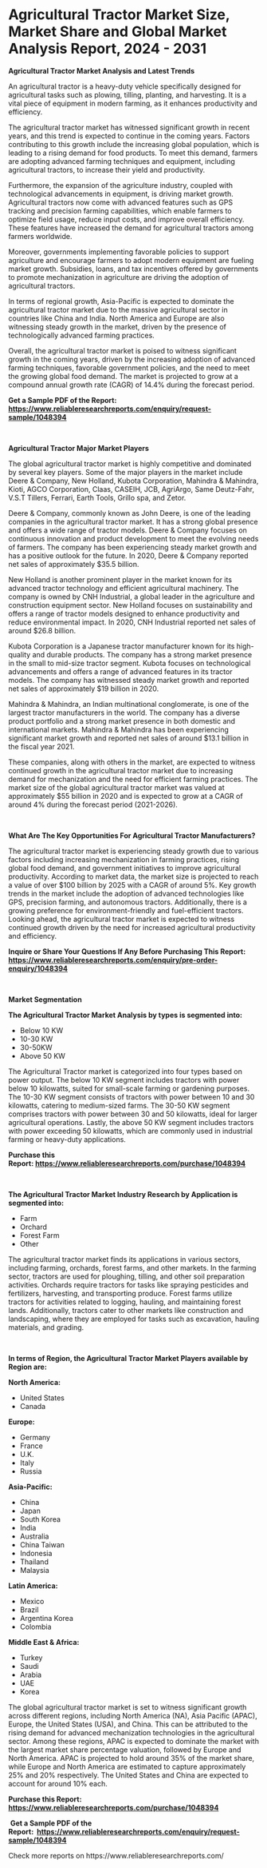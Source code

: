 <p><h1>Agricultural Tractor Market Size, Market Share and Global Market Analysis Report, 2024 - 2031</h1></p><p><strong>Agricultural Tractor Market Analysis and Latest Trends</strong></p>
<p><p>An agricultural tractor is a heavy-duty vehicle specifically designed for agricultural tasks such as plowing, tilling, planting, and harvesting. It is a vital piece of equipment in modern farming, as it enhances productivity and efficiency.</p><p>The agricultural tractor market has witnessed significant growth in recent years, and this trend is expected to continue in the coming years. Factors contributing to this growth include the increasing global population, which is leading to a rising demand for food products. To meet this demand, farmers are adopting advanced farming techniques and equipment, including agricultural tractors, to increase their yield and productivity.</p><p>Furthermore, the expansion of the agriculture industry, coupled with technological advancements in equipment, is driving market growth. Agricultural tractors now come with advanced features such as GPS tracking and precision farming capabilities, which enable farmers to optimize field usage, reduce input costs, and improve overall efficiency. These features have increased the demand for agricultural tractors among farmers worldwide.</p><p>Moreover, governments implementing favorable policies to support agriculture and encourage farmers to adopt modern equipment are fueling market growth. Subsidies, loans, and tax incentives offered by governments to promote mechanization in agriculture are driving the adoption of agricultural tractors.</p><p>In terms of regional growth, Asia-Pacific is expected to dominate the agricultural tractor market due to the massive agricultural sector in countries like China and India. North America and Europe are also witnessing steady growth in the market, driven by the presence of technologically advanced farming practices.</p><p>Overall, the agricultural tractor market is poised to witness significant growth in the coming years, driven by the increasing adoption of advanced farming techniques, favorable government policies, and the need to meet the growing global food demand. The market is projected to grow at a compound annual growth rate (CAGR) of 14.4% during the forecast period.</p></p>
<p><strong>Get a Sample PDF of the Report:&nbsp; <a href="https://www.reliableresearchreports.com/enquiry/request-sample/1048394">https://www.reliableresearchreports.com/enquiry/request-sample/1048394</a></strong></p>
<p>&nbsp;</p>
<p><strong>Agricultural Tractor Major Market Players</strong></p>
<p><p>The global agricultural tractor market is highly competitive and dominated by several key players. Some of the major players in the market include Deere & Company, New Holland, Kubota Corporation, Mahindra & Mahindra, Kioti, AGCO Corporation, Claas, CASEIH, JCB, AgriArgo, Same Deutz-Fahr, V.S.T Tillers, Ferrari, Earth Tools, Grillo spa, and Zetor.</p><p>Deere & Company, commonly known as John Deere, is one of the leading companies in the agricultural tractor market. It has a strong global presence and offers a wide range of tractor models. Deere & Company focuses on continuous innovation and product development to meet the evolving needs of farmers. The company has been experiencing steady market growth and has a positive outlook for the future. In 2020, Deere & Company reported net sales of approximately $35.5 billion.</p><p>New Holland is another prominent player in the market known for its advanced tractor technology and efficient agricultural machinery. The company is owned by CNH Industrial, a global leader in the agriculture and construction equipment sector. New Holland focuses on sustainability and offers a range of tractor models designed to enhance productivity and reduce environmental impact. In 2020, CNH Industrial reported net sales of around $26.8 billion.</p><p>Kubota Corporation is a Japanese tractor manufacturer known for its high-quality and durable products. The company has a strong market presence in the small to mid-size tractor segment. Kubota focuses on technological advancements and offers a range of advanced features in its tractor models. The company has witnessed steady market growth and reported net sales of approximately $19 billion in 2020.</p><p>Mahindra & Mahindra, an Indian multinational conglomerate, is one of the largest tractor manufacturers in the world. The company has a diverse product portfolio and a strong market presence in both domestic and international markets. Mahindra & Mahindra has been experiencing significant market growth and reported net sales of around $13.1 billion in the fiscal year 2021.</p><p>These companies, along with others in the market, are expected to witness continued growth in the agricultural tractor market due to increasing demand for mechanization and the need for efficient farming practices. The market size of the global agricultural tractor market was valued at approximately $55 billion in 2020 and is expected to grow at a CAGR of around 4% during the forecast period (2021-2026).</p></p>
<p>&nbsp;</p>
<p><strong>What Are The Key Opportunities For Agricultural Tractor Manufacturers?</strong></p>
<p><p>The agricultural tractor market is experiencing steady growth due to various factors including increasing mechanization in farming practices, rising global food demand, and government initiatives to improve agricultural productivity. According to market data, the market size is projected to reach a value of over $100 billion by 2025 with a CAGR of around 5%. Key growth trends in the market include the adoption of advanced technologies like GPS, precision farming, and autonomous tractors. Additionally, there is a growing preference for environment-friendly and fuel-efficient tractors. Looking ahead, the agricultural tractor market is expected to witness continued growth driven by the need for increased agricultural productivity and efficiency.</p></p>
<p><strong>Inquire or Share Your Questions If Any Before Purchasing This Report: <a href="https://www.reliableresearchreports.com/enquiry/pre-order-enquiry/1048394">https://www.reliableresearchreports.com/enquiry/pre-order-enquiry/1048394</a></strong></p>
<p>&nbsp;</p>
<p><strong>Market Segmentation</strong></p>
<p><strong>The Agricultural Tractor Market Analysis by types is segmented into:</strong></p>
<p><ul><li>Below 10 KW</li><li>10-30 KW</li><li>30-50KW</li><li>Above 50 KW</li></ul></p>
<p><p>The Agricultural Tractor market is categorized into four types based on power output. The below 10 KW segment includes tractors with power below 10 kilowatts, suited for small-scale farming or gardening purposes. The 10-30 KW segment consists of tractors with power between 10 and 30 kilowatts, catering to medium-sized farms. The 30-50 KW segment comprises tractors with power between 30 and 50 kilowatts, ideal for larger agricultural operations. Lastly, the above 50 KW segment includes tractors with power exceeding 50 kilowatts, which are commonly used in industrial farming or heavy-duty applications.</p></p>
<p><strong>Purchase this Report:&nbsp;<a href="https://www.reliableresearchreports.com/purchase/1048394">https://www.reliableresearchreports.com/purchase/1048394</a></strong></p>
<p>&nbsp;</p>
<p><strong>The Agricultural Tractor Market Industry Research by Application is segmented into:</strong></p>
<p><ul><li>Farm</li><li>Orchard</li><li>Forest Farm</li><li>Other</li></ul></p>
<p><p>The agricultural tractor market finds its applications in various sectors, including farming, orchards, forest farms, and other markets. In the farming sector, tractors are used for ploughing, tilling, and other soil preparation activities. Orchards require tractors for tasks like spraying pesticides and fertilizers, harvesting, and transporting produce. Forest farms utilize tractors for activities related to logging, hauling, and maintaining forest lands. Additionally, tractors cater to other markets like construction and landscaping, where they are employed for tasks such as excavation, hauling materials, and grading.</p></p>
<p>&nbsp;</p>
<p><strong>In terms of Region, the Agricultural Tractor Market Players available by Region are:</strong></p>
<p>
    <p> <strong> North America: </strong>
        <ul>
            <li>United States</li>
            <li>Canada</li>
        </ul>
        </p> 
    <p> <strong> Europe: </strong>
        <ul>
            <li>Germany</li>
            <li>France</li>
            <li>U.K.</li>
            <li>Italy</li>
            <li>Russia</li>
        </ul>
        </p> 
    <p> <strong> Asia-Pacific: </strong>
        <ul>
            <li>China</li>
            <li>Japan</li>
            <li>South Korea</li>
            <li>India</li>
            <li>Australia</li>
            <li>China Taiwan</li>
            <li>Indonesia</li>
            <li>Thailand</li>
            <li>Malaysia</li>
        </ul>
        </p> 
    <p> <strong> Latin America: </strong>
        <ul>
            <li>Mexico</li>
            <li>Brazil</li>
            <li>Argentina Korea</li>
            <li>Colombia</li>
        </ul>
        </p> 
    <p> <strong> Middle East & Africa: </strong>
        <ul>
            <li>Turkey</li>
            <li>Saudi</li>
            <li>Arabia</li>
            <li>UAE</li>
            <li>Korea</li>
        </ul>
    </p>
    </p>
<p><p>The global agricultural tractor market is set to witness significant growth across different regions, including North America (NA), Asia Pacific (APAC), Europe, the United States (USA), and China. This can be attributed to the rising demand for advanced mechanization technologies in the agricultural sector. Among these regions, APAC is expected to dominate the market with the largest market share percentage valuation, followed by Europe and North America. APAC is projected to hold around 35% of the market share, while Europe and North America are estimated to capture approximately 25% and 20% respectively. The United States and China are expected to account for around 10% each.</p></p>
<p><strong>Purchase this Report: <a href="https://www.reliableresearchreports.com/purchase/1048394">https://www.reliableresearchreports.com/purchase/1048394</a></strong></p>
<p>&nbsp;<strong>Get a Sample PDF of the Report:&nbsp;&nbsp;<a href="https://www.reliableresearchreports.com/enquiry/request-sample/1048394">https://www.reliableresearchreports.com/enquiry/request-sample/1048394</a></strong></p>
<p><strong></strong></p>
<p>Check more reports on https://www.reliableresearchreports.com/</p>